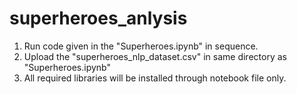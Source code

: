 # superheroes_anlysis
1. Run code given in the "Superheroes.ipynb" in sequence.
2. Upload the "superheroes_nlp_dataset.csv" in same directory as "Superheroes.ipynb"
3. All required libraries will be installed through notebook file only.
